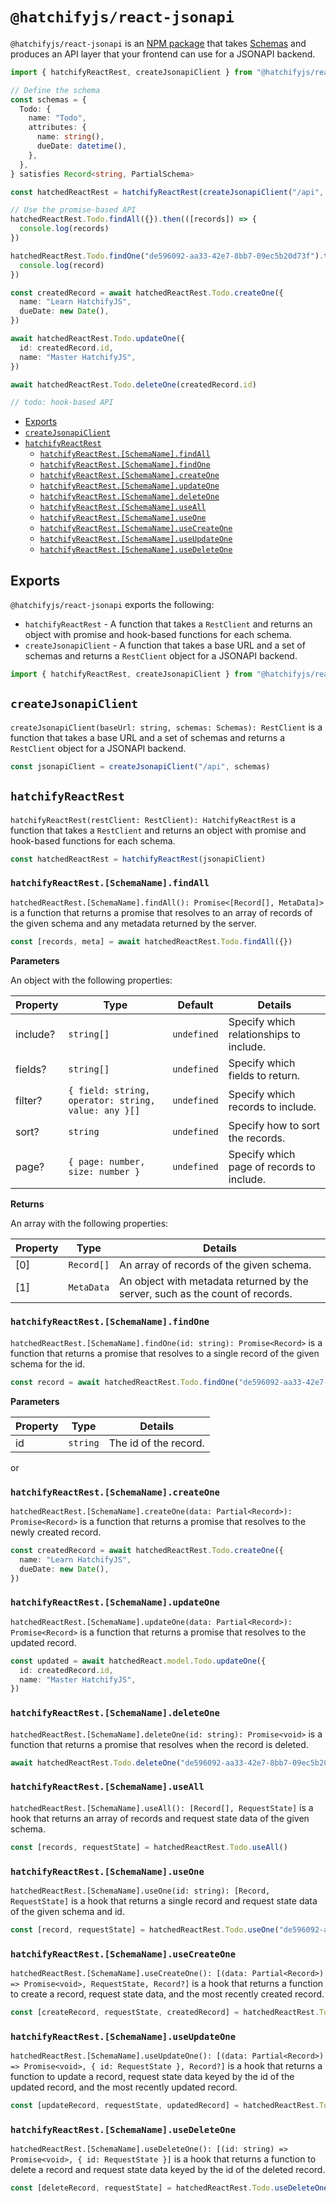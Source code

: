 # `@hatchifyjs/react-jsonapi`

`@hatchifyjs/react-jsonapi` is an [NPM package](https://www.npmjs.com/package/@hatchifyjs/react-jsonapi) that takes [Schemas](../schema/README.md) and produces an API layer that your frontend can use for a JSONAPI backend.

```ts
import { hatchifyReactRest, createJsonapiClient } from "@hatchifyjs/react-jsonapi"

// Define the schema
const schemas = {
  Todo: {
    name: "Todo",
    attributes: {
      name: string(),
      dueDate: datetime(),
    },
  },
} satisfies Record<string, PartialSchema>

const hatchedReactRest = hatchifyReactRest(createJsonapiClient("/api", schemas))

// Use the promise-based API
hatchedReactRest.Todo.findAll({}).then(([records]) => {
  console.log(records)
})

hatchedReactRest.Todo.findOne("de596092-aa33-42e7-8bb7-09ec5b20d73f").then(([record]) => {
  console.log(record)
})

const createdRecord = await hatchedReactRest.Todo.createOne({
  name: "Learn HatchifyJS",
  dueDate: new Date(),
})

await hatchedReactRest.Todo.updateOne({
  id: createdRecord.id,
  name: "Master HatchifyJS",
})

await hatchedReactRest.Todo.deleteOne(createdRecord.id)

// todo: hook-based API
```

- [Exports](#exports)
- [`createJsonapiClient`](#createjsonapiclient)
- [`hatchifyReactRest`](#hatchifyreactrest)
  - [`hatchifyReactRest.[SchemaName].findAll`](#hatchifyreactrestschemanamefindall)
  - [`hatchifyReactRest.[SchemaName].findOne`](#hatchifyreactrestschemanamefindone)
  - [`hatchifyReactRest.[SchemaName].createOne`](#hatchifyreactrestschemanamecreateone)
  - [`hatchifyReactRest.[SchemaName].updateOne`](#hatchifyreactrestschemanameupdateone)
  - [`hatchifyReactRest.[SchemaName].deleteOne`](#hatchifyreactrestschemanamedeleteone)
  - [`hatchifyReactRest.[SchemaName].useAll`](#hatchifyreactrestschemanameuseall)
  - [`hatchifyReactRest.[SchemaName].useOne`](#hatchifyreactrestschemanameuseone)
  - [`hatchifyReactRest.[SchemaName].useCreateOne`](#hatchifyreactrestschemanameusecreateone)
  - [`hatchifyReactRest.[SchemaName].useUpdateOne`](#hatchifyreactrestschemanameuseupdateone)
  - [`hatchifyReactRest.[SchemaName].useDeleteOne`](#hatchifyreactrestschemanameusedeleteone)

## Exports

`@hatchifyjs/react-jsonapi` exports the following:

- `hatchifyReactRest` - A function that takes a `RestClient` and returns an object with promise and hook-based functions for each schema.
- `createJsonapiClient` - A function that takes a base URL and a set of schemas and returns a `RestClient` object for a JSONAPI backend.

```ts
import { hatchifyReactRest, createJsonapiClient } from "@hatchifyjs/react-jsonapi"
```

## `createJsonapiClient`

`createJsonapiClient(baseUrl: string, schemas: Schemas): RestClient` is a function that takes a base URL and a set of schemas and returns a `RestClient` object for a JSONAPI backend.

```ts
const jsonapiClient = createJsonapiClient("/api", schemas)
```

## `hatchifyReactRest`

`hatchifyReactRest(restClient: RestClient): HatchifyReactRest` is a function that takes a `RestClient` and returns an object with promise and hook-based functions for each schema.

```ts
const hatchedReactRest = hatchifyReactRest(jsonapiClient)
```

### `hatchifyReactRest.[SchemaName].findAll`

`hatchedReactRest.[SchemaName].findAll(): Promise<[Record[], MetaData]>` is a function that returns a promise that resolves to an array of records of the given schema and any metadata returned by the server.

```ts
const [records, meta] = await hatchedReactRest.Todo.findAll({})
```

**Parameters**

An object with the following properties:

| Property | Type                                                | Default     | Details                                   |
| -------- | --------------------------------------------------- | ----------- | ----------------------------------------- |
| include? | `string[]`                                          | `undefined` | Specify which relationships to include.   |
| fields?  | `string[]`                                          | `undefined` | Specify which fields to return.           |
| filter?  | `{ field: string, operator: string, value: any }[]` | `undefined` | Specify which records to include.         |
| sort?    | `string`                                            | `undefined` | Specify how to sort the records.          |
| page?    | `{ page: number, size: number }`                    | `undefined` | Specify which page of records to include. |

**Returns**

An array with the following properties:

| Property | Type       | Details                                                                       |
| -------- | ---------- | ----------------------------------------------------------------------------- |
| [0]      | `Record[]` | An array of records of the given schema.                                      |
| [1]      | `MetaData` | An object with metadata returned by the server, such as the count of records. |

### `hatchifyReactRest.[SchemaName].findOne`

`hatchedReactRest.[SchemaName].findOne(id: string): Promise<Record>` is a function that returns a promise that resolves to a single record of the given schema for the id.

```ts
const record = await hatchedReactRest.Todo.findOne("de596092-aa33-42e7-8bb7-09ec5b20d73f")
```

**Parameters**

| Property | Type     | Details               |
| -------- | -------- | --------------------- |
| id       | `string` | The id of the record. |

or

### `hatchifyReactRest.[SchemaName].createOne`

`hatchedReactRest.[SchemaName].createOne(data: Partial<Record>): Promise<Record>` is a function that returns a promise that resolves to the newly created record.

```ts
const createdRecord = await hatchedReactRest.Todo.createOne({
  name: "Learn HatchifyJS",
  dueDate: new Date(),
})
```

### `hatchifyReactRest.[SchemaName].updateOne`

`hatchedReactRest.[SchemaName].updateOne(data: Partial<Record>): Promise<Record>` is a function that returns a promise that resolves to the updated record.

```ts
const updated = await hatchedReact.model.Todo.updateOne({
  id: createdRecord.id,
  name: "Master HatchifyJS",
})
```

### `hatchifyReactRest.[SchemaName].deleteOne`

`hatchedReactRest.[SchemaName].deleteOne(id: string): Promise<void>` is a function that returns a promise that resolves when the record is deleted.

```ts
await hatchedReactRest.Todo.deleteOne("de596092-aa33-42e7-8bb7-09ec5b20d73f")
```

### `hatchifyReactRest.[SchemaName].useAll`

`hatchedReactRest.[SchemaName].useAll(): [Record[], RequestState]` is a hook that returns an array of records and request state data of the given schema.

```ts
const [records, requestState] = hatchedReactRest.Todo.useAll()
```

### `hatchifyReactRest.[SchemaName].useOne`

`hatchedReactRest.[SchemaName].useOne(id: string): [Record, RequestState]` is a hook that returns a single record and request state data of the given schema and id.

```ts
const [record, requestState] = hatchedReactRest.Todo.useOne("de596092-aa33-42e7-8bb7-09ec5b20d73f")
```

### `hatchifyReactRest.[SchemaName].useCreateOne`

`hatchedReactRest.[SchemaName].useCreateOne(): [(data: Partial<Record>) => Promise<void>, RequestState, Record?]` is a hook that returns a function to create a record, request state data, and the most recently created record.

```ts
const [createRecord, requestState, createdRecord] = hatchedReactRest.Todo.useCreateOne()
```

### `hatchifyReactRest.[SchemaName].useUpdateOne`

`hatchedReactRest.[SchemaName].useUpdateOne(): [(data: Partial<Record>) => Promise<void>, { id: RequestState }, Record?]` is a hook that returns a function to update a record, request state data keyed by the id of the updated record, and the most recently updated record.

```ts
const [updateRecord, requestState, updatedRecord] = hatchedReactRest.Todo.useUpdateOne()
```

### `hatchifyReactRest.[SchemaName].useDeleteOne`

`hatchedReactRest.[SchemaName].useDeleteOne(): [(id: string) => Promise<void>, { id: RequestState }]` is a hook that returns a function to delete a record and request state data keyed by the id of the deleted record.

```ts
const [deleteRecord, requestState] = hatchedReactRest.Todo.useDeleteOne()
```
